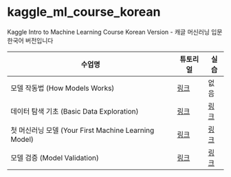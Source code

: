 # kaggle_ml_course_korean
Kaggle Intro to Machine Learning Course Korean Version - 캐글 머신러닝 입문 한국어 버전입니다

| 수업명 | 튜토리얼 | 실습 |
| ----- | --- | --- |
| 모델 작동법 (How Models Works) | [링크](https://www.kaggle.com/code/donggeonhan/how-models-work-kor-ver?scriptVersionId=102974832) | 없음 |
| 데이터 탐색 기초 (Basic Data Exploration) | [링크](https://www.kaggle.com/code/donggeonhan/basic-data-exploration?scriptVersionId=102980220) | [링크](https://www.kaggle.com/code/donggeonhan/exercise-explore-your-data?scriptVersionId=102982432) |
| 첫 머신러닝 모델 (Your First Machine Learning Model) | [링크](https://www.kaggle.com/code/donggeonhan/your-first-machine-learning-model/notebook) | [링크](https://www.kaggle.com/code/jkldainjeong/exercise-your-first-machine-learning-model?scriptVersionId=103501993) |
| 모델 검증 (Model Validation) | [링크](https://www.kaggle.com/code/jkldainjeong/model-validation?scriptVersionId=103501247) | [링크](https://www.kaggle.com/code/jkldainjeong/exercise-model-validation?scriptVersionId=103502167) |
